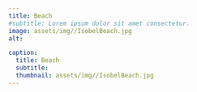 ```yaml
---
title: Beach
#subtitle: Lorem ipsum dolor sit amet consectetur.
image: assets/img//IsobelBeach.jpg
alt: 

caption:
  title: Beach
  subtitle: 
  thumbnail: assets/img//IsobelBeach.jpg
---
```


